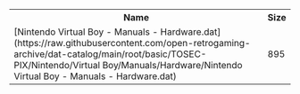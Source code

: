 <table>
<tr><th>Name</th><th>Size</th></tr>
<tr><td>[Nintendo Virtual Boy - Manuals - Hardware.dat](https://raw.githubusercontent.com/open-retrogaming-archive/dat-catalog/main/root/basic/TOSEC-PIX/Nintendo/Virtual Boy/Manuals/Hardware/Nintendo Virtual Boy - Manuals - Hardware.dat)</td><td>895</td></tr>
</table>
